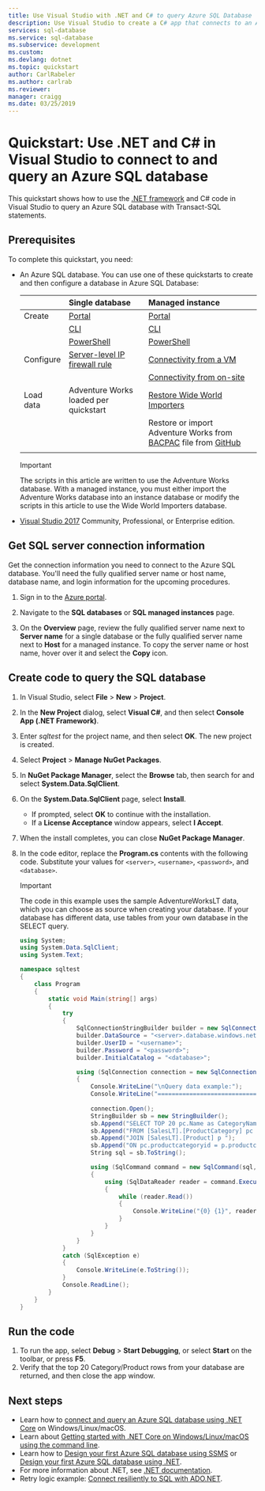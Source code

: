 ```yaml
---
title: Use Visual Studio with .NET and C# to query Azure SQL Database | Microsoft Docs
description: Use Visual Studio to create a C# app that connects to an Azure SQL Database and queries it with Transact-SQL statements.
services: sql-database
ms.service: sql-database
ms.subservice: development
ms.custom: 
ms.devlang: dotnet
ms.topic: quickstart
author: CarlRabeler
ms.author: carlrab
ms.reviewer: 
manager: craigg
ms.date: 03/25/2019
---
```

# Quickstart: Use .NET and C# in Visual Studio to connect to and query an Azure SQL database

This quickstart shows how to use the [.NET framework](https://www.microsoft.com/net/) and C# code in Visual Studio to query an Azure SQL database with Transact-SQL statements.

## Prerequisites

To complete this quickstart, you need:

- An Azure SQL database. You can use one of these quickstarts to create and then configure a database in Azure SQL Database:

  || Single database | Managed instance |
  |:--- |:--- |:---|
  | Create| [Portal](sql-database-single-database-get-started.md) | [Portal](sql-database-managed-instance-get-started.md) |
  || [CLI](scripts/sql-database-create-and-configure-database-cli.md) | [CLI](https://medium.com/azure-sqldb-managed-instance/working-with-sql-managed-instance-using-azure-cli-611795fe0b44) |
  || [PowerShell](scripts/sql-database-create-and-configure-database-powershell.md) | [PowerShell](scripts/sql-database-create-configure-managed-instance-powershell.md) |
  | Configure | [Server-level IP firewall rule](sql-database-server-level-firewall-rule.md)| [Connectivity from a VM](sql-database-managed-instance-configure-vm.md)|
  |||[Connectivity from on-site](sql-database-managed-instance-configure-p2s.md)
  |Load data|Adventure Works loaded per quickstart|[Restore Wide World Importers](sql-database-managed-instance-get-started-restore.md)
  |||Restore or import Adventure Works from [BACPAC](sql-database-import.md) file from [GitHub](https://github.com/Microsoft/sql-server-samples/tree/master/samples/databases/adventure-works)|
  |||

  > [!IMPORTANT]
  > The scripts in this article are written to use the Adventure Works database. With a managed instance, you must either import the Adventure Works database into an instance database or modify the scripts in this article to use the Wide World Importers database.

- [Visual Studio 2017](https://www.visualstudio.com/downloads/) Community, Professional, or Enterprise edition.

## Get SQL server connection information

Get the connection information you need to connect to the Azure SQL database. You'll need the fully qualified server name or host name, database name, and login information for the upcoming procedures.

1. Sign in to the [Azure portal](https://portal.azure.com/).

2. Navigate to the **SQL databases**  or **SQL managed instances** page.

3. On the **Overview** page, review the fully qualified server name next to **Server name** for a single database or the fully qualified server name next to **Host** for a managed instance. To copy the server name or host name, hover over it and select the **Copy** icon. 

## Create code to query the SQL database

1. In Visual Studio, select **File** > **New** > **Project**. 
   
1. In the **New Project** dialog, select **Visual C#**, and then select **Console App (.NET Framework)**.
   
1. Enter *sqltest* for the project name, and then select **OK**. The new project is created. 
   
1. Select **Project** > **Manage NuGet Packages**. 
   
1. In **NuGet Package Manager**, select the **Browse** tab, then search for and select **System.Data.SqlClient**.
   
1. On the **System.Data.SqlClient** page, select **Install**. 
   - If prompted, select **OK** to continue with the installation. 
   - If a **License Acceptance** window appears, select **I Accept**.
   
1. When the install completes, you can close **NuGet Package Manager**. 
   
1. In the code editor, replace the **Program.cs** contents with the following code. Substitute your values for `<server>`, `<username>`, `<password>`, and `<database>`.
   
   >[!IMPORTANT]
   >The code in this example uses the sample AdventureWorksLT data, which you can choose as source when creating your database. If your database has different data, use tables from your own database in the SELECT query. 
   
   ```csharp
   using System;
   using System.Data.SqlClient;
   using System.Text;
   
   namespace sqltest
   {
       class Program
       {
           static void Main(string[] args)
           {
               try 
               { 
                   SqlConnectionStringBuilder builder = new SqlConnectionStringBuilder();
                   builder.DataSource = "<server>.database.windows.net"; 
                   builder.UserID = "<username>";            
                   builder.Password = "<password>";     
                   builder.InitialCatalog = "<database>";
   
                   using (SqlConnection connection = new SqlConnection(builder.ConnectionString))
                   {
                       Console.WriteLine("\nQuery data example:");
                       Console.WriteLine("=========================================\n");
                       
                       connection.Open();       
                       StringBuilder sb = new StringBuilder();
                       sb.Append("SELECT TOP 20 pc.Name as CategoryName, p.name as ProductName ");
                       sb.Append("FROM [SalesLT].[ProductCategory] pc ");
                       sb.Append("JOIN [SalesLT].[Product] p ");
                       sb.Append("ON pc.productcategoryid = p.productcategoryid;");
                       String sql = sb.ToString();
   
                       using (SqlCommand command = new SqlCommand(sql, connection))
                       {
                           using (SqlDataReader reader = command.ExecuteReader())
                           {
                               while (reader.Read())
                               {
                                   Console.WriteLine("{0} {1}", reader.GetString(0), reader.GetString(1));
                               }
                           }
                       }                    
                   }
               }
               catch (SqlException e)
               {
                   Console.WriteLine(e.ToString());
               }
               Console.ReadLine();
           }
       }
   }
   ```

## Run the code

1. To run the app, select **Debug** > **Start Debugging**, or select **Start** on the toolbar, or press **F5**.
1. Verify that the top 20 Category/Product rows from your database are returned, and then close the app window.

## Next steps

- Learn how to [connect and query an Azure SQL database using .NET Core](sql-database-connect-query-dotnet-core.md) on Windows/Linux/macOS.  
- Learn about [Getting started with .NET Core on Windows/Linux/macOS using the command line](/dotnet/core/tutorials/using-with-xplat-cli).
- Learn how to [Design your first Azure SQL database using SSMS](sql-database-design-first-database.md) or [Design your first Azure SQL database using .NET](sql-database-design-first-database-csharp.md).
- For more information about .NET, see [.NET documentation](https://docs.microsoft.com/dotnet/).
- Retry logic example: [Connect resiliently to SQL with ADO.NET][step-4-connect-resiliently-to-sql-with-ado-net-a78n].


<!-- Link references. -->

[step-4-connect-resiliently-to-sql-with-ado-net-a78n]: https://docs.microsoft.com/sql/connect/ado-net/step-4-connect-resiliently-to-sql-with-ado-net

